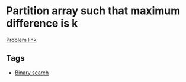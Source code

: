 # Partition array such that maximum difference is k

[Problem link](https://leetcode.com/problems/partition-array-such-that-maximum-difference-is-k)

## Tags

* [Binary search](/README.md#Binary_search)
